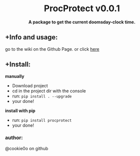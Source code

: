 <div align=center>
  
  # ProcProtect v0.0.1
  
  **A package to get the current doomsday-clock time.**
</div>

## +Info and usage:
go to the wiki on the Github Page.
or click [here](https://github.com/cookie0o/ProcProtect/wiki)

## +Install:
**manually**
- Download project
- cd in the project dir with the console
- run: `pip install . --upgrade`
- your done!

**install with pip**
- run: `pip install procprotect`
- your done!


### author:
@cookie0o on github
